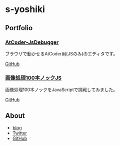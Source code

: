 # s-yoshiki

## Portfolio


### [AtCoder-JsDebugger](https://s-yoshiki.github.io/AtCoder-JsDebugger/#/)

ブラウザで動かせるAtCoder用(JSのみ)のエディタです。

[GitHub](https://github.com/s-yoshiki/AtCoder-JsDebugger)


### [画像処理100本ノックJS](https://s-yoshiki.github.io/Gasyori100knockJS/#/)

画像処理100本ノックをJavaScriptで挑戦してみました。

[GitHub](https://github.com/s-yoshiki/Gasyori100knockJS)


## About

- [blog](https://tech-blog.s-yoshiki.com)
- [Twitter](https://twitter.com/s_yoshiki_dev)
- [GitHub](https://github.com/s-yoshiki)
